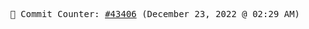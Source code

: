 <p align="center">
    <samp>
        📮 Commit Counter: <a href="https://github.com/Javascript-void0/Javascript-void0/commits/main">#43406</a> (December 23, 2022 @ 02:29 AM)
    </samp>
</p>